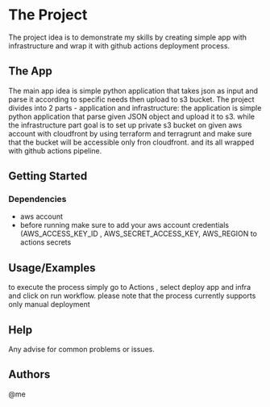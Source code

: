 
# The Project
The project idea is to demonstrate my skills by creating simple app with infrastructure and wrap it with github actions deployment process.

## The App
The main app idea is simple python application that takes json as input and parse it according to specific needs then upload to s3 bucket.
The project divides into 2 parts - application and infrastructure:
the application is simple python application that parse given JSON object and upload it to s3.
while the infrastructure part goal is to set up private s3 bucket on given aws account with cloudfront by using terraform and terragrunt and make sure that the bucket will be accessible only fron cloudfront. 
and its all wrapped with github actions pipeline.

## Getting Started

### Dependencies
* aws account
* before running make sure to add your aws account credentials (AWS_ACCESS_KEY_ID , AWS_SECRET_ACCESS_KEY, AWS_REGION to actions secrets


## Usage/Examples
to execute the process simply go to Actions , select deploy app and infra and click on run workflow.
please note that the process currently supports only manual deployment


## Help
Any advise for common problems or issues.

## Authors
@me

